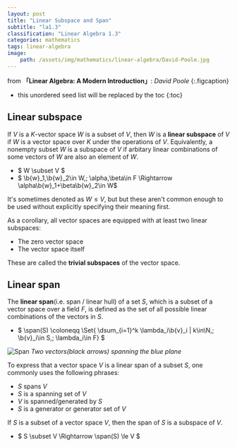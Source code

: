 ```yaml
---
layout: post
title: "Linear Subspace and Span"
subtitle: "la1.3"
classification: "Linear Algebra 1.3"
categories: mathematics
tags: linear-algebra
image:
    path: /assets/img/mathematics/linear-algebra/David-Poole.jpg
---
```


from **「Linear Algebra: A Modern Introduction」**: _David Poole_
{:.figcaption}

<!--more-->
* this unordered seed list will be replaced by the toc
{:toc}

## Linear subspace

If $V$ is a $K$-vector space $W$ is a subset of $V$, then $W$ is a **linear subspace** of $V$ if 
$W$ is a vector space over $K$ under the operations of $V$.
Equivalently, a nonempty subset $W$ is a subspace of $V$ if arbitary linear combinations of some vectors of $W$
are also an element of $W$.

* $ W \subset V $
* $ \b{w}_1,\b{w}_2\in W,\; \alpha,\beta\in F \Rightarrow \alpha\b{w}_1+\beta\b{w}_2\in W$

It's sometimes denoted as $W \le V$, but but these aren't common enough to be used without
explicitly specifying their meaning first.

As a corollary, all vector spaces are equipped with at least two linear subspaces: 
 - The zero vector space
 - The vector space itself

These are called the **trivial subspaces** of the vector space.


## Linear span

The **linear span**(i.e. span / linear hull) of a set $S$, which is a subset of a vector space over a field $F$, 
is defined as the set of all possible linear combinations of the vectors in $S$.

* $ \span(S) \coloneqq \Set{ \dsum_{i=1}^k \lambda_i\b{v}_i \| k\in\N,\; \b{v}_i\in S,\; \lambda_i\in F} $

![Span](https://upload.wikimedia.org/wikipedia/commons/4/40/Linear_span_of_two_vectors.svg)
_Two vectors(black arrows) spanning the blue plane_

To express that a vector space $V$ is a linear span of a subset $S$, one commonly uses the following phrases:
 - $S$ spans $V$
 - $S$ is a spanning set of $V$
 - $V$ is spanned/generated by $S$
 - $S$ is a generator or generator set of $V$

If $S$ is a subset of a vector space $V$, then the span of $S$ is a subspace of $V$.
 * $ S \subset V \Rightarrow \span(S) \le V $
